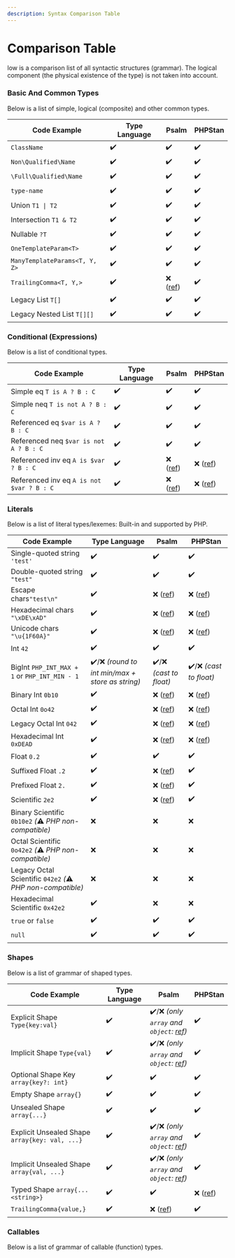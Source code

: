 ```yaml
---
description: Syntax Comparison Table
---
```


# Comparison Table

low is a comparison list of all syntactic structures (grammar). The logical component (the physical existence of the type) is not taken into account.

### Basic And Common Types

Below is a list of simple, logical (composite) and other common types.

| Code Example                  | Type Language | Psalm                                     | PHPStan |
| ----------------------------- | ------------- | ----------------------------------------- | ------- |
| `ClassName`                   | ✔️            | ✔️                                        | ✔️      |
| `Non\Qualified\Name`          | ✔️            | ✔️                                        | ✔️      |
| `\Full\Qualified\Name`        | ✔️            | ✔️                                        | ✔️      |
| `type-name`                   | ✔️            | ✔️                                        | ✔️      |
| Union `T1 \| T2`              | ✔️            | ✔️                                        | ✔️      |
| Intersection `T1 & T2`        | ✔️            | ✔️                                        | ✔️      |
| Nullable `?T`                 | ✔️            | ✔️                                        | ✔️      |
| `OneTemplateParam<T>`         | ✔️            | ✔️                                        | ✔️      |
| `ManyTemplateParams<T, Y, Z>` | ✔️            | ✔️                                        | ✔️      |
| `TrailingComma<T, Y,>`        | ✔️            | ❌ ([ref](https://psalm.dev/r/866c32c49d)) | ✔️      |
| Legacy List `T[]`             | ✔️            | ✔️                                        | ✔️      |
| Legacy Nested List `T[][]`    | ✔️            | ✔️                                        | ✔️      |

### Conditional (Expressions)

Below is a list of conditional types.

| Code Example                              | Type Language | Psalm                                     | PHPStan                                                               |
| ----------------------------------------- | ------------- | ----------------------------------------- | --------------------------------------------------------------------- |
| Simple eq `T is A ? B : C`                | ✔️            | ✔️                                        | ✔️                                                                    |
| Simple neq `T is not A ? B : C`           | ✔️            | ✔️                                        | ✔️                                                                    |
| Referenced eq `$var is A ? B : C`         | ✔️            | ✔️                                        | ✔️                                                                    |
| Referenced neq `$var is not A ? B : C`    | ✔️            | ✔️                                        | ✔️                                                                    |
| Referenced inv eq `A is $var ? B : C`     | ✔️            | ❌ ([ref](https://psalm.dev/r/c70473ea70)) | ❌ ([ref](https://phpstan.org/r/dc886f85-85b6-46b4-9a21-a37a90e6b0c9)) |
| Referenced inv eq `A is not $var ? B : C` | ✔️            | ❌ ([ref](https://psalm.dev/r/ebe7c053d6)) | ❌ ([ref](https://phpstan.org/r/0b7b5621-cec4-4967-be6f-3bca3c032df9)) |

### Literals

Below is a list of literal types/lexemes: Built-in and supported by PHP.

| Code Example                                                | Type Language                                   | Psalm                                     | PHPStan                                                               |
| ----------------------------------------------------------- | ----------------------------------------------- | ----------------------------------------- | --------------------------------------------------------------------- |
| Single-quoted string `'test'`                               | ✔️                                              | ✔️                                        | ✔️                                                                    |
| Double-quoted string `"test"`                               | ✔️                                              | ✔️                                        | ✔️                                                                    |
| Escape chars`"test\n"`                                      | ✔️                                              | ❌ ([ref](https://psalm.dev/r/a4763e39ea)) | ❌ ([ref](https://phpstan.org/r/ef392d41-f4e5-474c-8426-4ecdc583080a)) |
| Hexadecimal chars `"\xDE\xAD"`                              | ✔️                                              | ❌ ([ref](https://psalm.dev/r/ce7cdf12ba)) | ❌ ([ref](https://phpstan.org/r/06c7f670-4db4-433b-b181-d3c8b7219980)) |
| Unicode chars `"\u{1F60A}"`                                 | ✔️                                              | ❌ ([ref](https://psalm.dev/r/73412b8746)) | ❌ ([ref](https://phpstan.org/r/ebfdf3b6-e8e2-413d-adc5-a56ddd564bab)) |
| Int `42`                                                    | ✔️                                              | ✔️                                        | ✔️                                                                    |
| BigInt `PHP_INT_MAX + 1` or `PHP_INT_MIN - 1`               | ✔️/❌ _(round to int min/max + store as string)_ | ✔️/❌ _(cast to float)_                    | ✔️/❌ _(cast to float)_                                                |
| Binary Int `0b10`                                           | ✔️                                              | ❌ ([ref](https://psalm.dev/r/75794af443)) | ❌ ([ref](https://phpstan.org/r/79283030-f55e-4eb1-8b6b-2bdbc4083d30)) |
| Octal Int `0o42`                                            | ✔️                                              | ❌ ([ref](https://psalm.dev/r/8552461d46)) | ❌ ([ref](https://phpstan.org/r/362869d4-5b65-441c-8708-f9f32993b560)) |
| Legacy Octal Int `042`                                      | ✔️                                              | ❌ ([ref](https://psalm.dev/r/e4ab56c714)) | ❌ ([ref](https://phpstan.org/r/20f18b17-94c8-403c-8ad7-14058eb8a0ef)) |
| Hexadecimal Int `0xDEAD`                                    | ✔️                                              | ❌ ([ref](https://psalm.dev/r/60176a85f4)) | ❌ ([ref](https://phpstan.org/r/f9fcaaa6-384e-4d58-b38c-8a51f091abf8)) |
| Float `0.2`                                                 | ✔️                                              | ✔️                                        | ✔️                                                                    |
| Suffixed Float `.2`                                         | ✔️                                              | ❌ ([ref](https://psalm.dev/r/816ae7db23)) | ✔️                                                                    |
| Prefixed Float `2.`                                         | ✔️                                              | ❌ ([ref](https://psalm.dev/r/053808f77b)) | ✔️                                                                    |
| Scientific `2e2`                                            | ✔️                                              | ❌ ([ref](https://psalm.dev/r/fbd87ab0b6)) | ✔️                                                                    |
| Binary Scientific `0b10e2` _(_⚠️ _PHP non-compatible)_      | ❌                                               | ❌                                         | ❌                                                                     |
| Octal Scientific `0o42e2` _(_⚠️ _PHP non-compatible)_       | ❌                                               | ❌                                         | ❌                                                                     |
| Legacy Octal Scientific `042e2` _(_⚠️ _PHP non-compatible)_ | ❌                                               | ❌                                         | ❌                                                                     |
| Hexadecimal Scientific `0x42e2`                             | ✔️                                              | ❌                                         | ❌                                                                     |
| `true` or `false`                                           | ✔️                                              | ✔️                                        | ✔️                                                                    |
| `null`                                                      | ✔️                                              | ✔️                                        | ✔️                                                                    |

### Shapes

Below is a list of grammar of shaped types.

| Code Example                                   | Type Language | Psalm                                                                         | PHPStan                                                               |
| ---------------------------------------------- | ------------- | ----------------------------------------------------------------------------- | --------------------------------------------------------------------- |
| Explicit Shape `Type{key:val}`                 | ✔️            | ✔️/❌ _(only `array` and `object`:_ [_ref_](https://psalm.dev/r/4ec6feecc1)_)_ | ✔️                                                                    |
| Implicit Shape `Type{val}`                     | ✔️            | ✔️/❌ _(only `array` and `object`:_ [_ref_](https://psalm.dev/r/932713f109)_)_ | ✔️                                                                    |
| Optional Shape Key `array{key?: int}`          | ✔️            | ✔️                                                                            | ✔️                                                                    |
| Empty Shape `array{}`                          | ✔️            | ✔️                                                                            | ✔️                                                                    |
| Unsealed Shape `array{...}`                    | ✔️            | ✔️                                                                            | ✔️                                                                    |
| Explicit Unsealed Shape `array{key: val, ...}` | ✔️            | ✔️/❌ _(only `array` and `object`:_ [_ref_](https://psalm.dev/r/00688c401a)_)_ | ✔️                                                                    |
| Implicit Unsealed Shape `array{val, ...}`      | ✔️            | ✔️/❌ _(only `array` and `object`:_ [_ref_](https://psalm.dev/r/d346e9704b)_)_ | ✔️                                                                    |
| Typed Shape `array{...<string>}`               | ✔️            | ✔️                                                                            | ❌ ([ref](https://phpstan.org/r/401619e4-36a2-4c30-94eb-16c40a62c7ad)) |
| `TrailingComma{value,}`                        | ✔️            | ❌ ([ref](https://psalm.dev/r/d63771c22a))                                     | ✔️                                                                    |

### Callables

Below is a list of grammar of callable (function) types.
